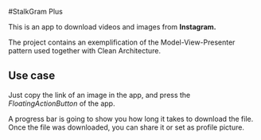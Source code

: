 #StalkGram Plus

This is an app to download videos and images from **Instagram.**

The project contains an exemplification of the Model-View-Presenter pattern used together with Clean Architecture.

## Use case 
Just copy the link of an image in the app, and press the *FloatingActionButton* of the app. 

A progress bar is going to show you how long it takes to download the file. Once the file was downloaded, you can
share it or set as profile picture.

[CleanArchitecture]: <https://github.com/android10/Android-CleanArchitecture/>

